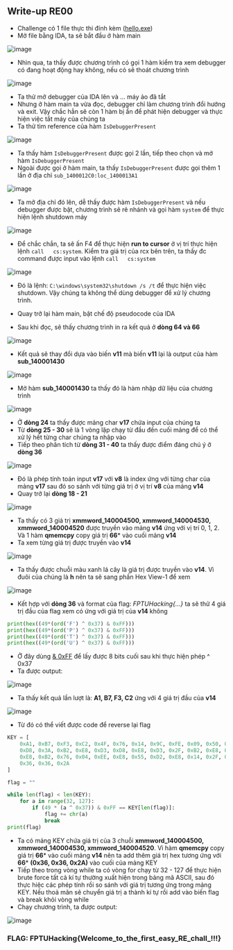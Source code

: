 
## Write-up RE00
* Challenge có 1 file thực thi đính kèm
([hello.exe](https://github.com/5c4ll10n/FPTU-Hacking-CTF-2022/blob/main/Data/hello.exe))
* Mở file bằng IDA, ta sẽ bắt đầu ở hàm main

![image](https://user-images.githubusercontent.com/82231862/176400356-e0fbc05e-f984-4a3b-a1e0-d73795d12b36.png)

* Nhìn qua, ta thấy được chương trình có gọi 1 hàm kiểm tra xem debugger có đang hoạt động hay không, nếu có sẽ thoát chương trình

![image](https://user-images.githubusercontent.com/82231862/176400598-29010ecf-e88e-4207-9031-fbc585f8f279.png)

* Ta thử mở debugger của IDA lên và ... máy ảo đã tắt
* Nhưng ở hàm main ta vừa đọc, debugger chỉ làm chương trình đổi hướng và exit. Vậy chắc hẳn sẽ còn 1 hàm bị ẩn để phát hiện debugger và thực hiện việc tắt máy của chúng ta
* Ta thử tìm reference của hàm `IsDebuggerPresent`

![image](https://user-images.githubusercontent.com/82231862/176403849-0824f600-4e13-4102-82b5-4981df814682.png)

* Ta thấy hàm `IsDebuggerPresent` được gọi 2 lần, tiếp theo chọn và mở hàm `IsDebuggerPresent`
* Ngoài được gọi ở hàm main, ta thấy `IsDebuggerPresent` được gọi thêm 1 lần ở địa chỉ `sub_1400012C0:loc_1400013A1`

![image](https://user-images.githubusercontent.com/82231862/176404442-377cbf0e-415b-42b8-bd46-8adaf61928d0.png)

* Ta mở địa chỉ đó lên, dễ thấy được hàm `IsDebuggerPresent` và nếu debugger được bật, chương trình sẽ rẽ nhánh và gọi hàm `system` để thực hiện lệnh shutdown máy

![image](https://user-images.githubusercontent.com/82231862/176405981-82e7e996-479a-4a1e-917c-27a339ce7b76.png)

* Để chắc chắn, ta sẽ ấn F4 để thực hiện **run to cursor** ở vị trí thực hiện lệnh `call   cs:system`. Kiểm tra giá trị của rcx bên trên, ta thấy đc command được input vào lệnh `call   cs:system`

![image](https://user-images.githubusercontent.com/82231862/176407908-12749da4-703c-4ca4-9404-d19a61d1a54a.png)

* Đó là lệnh: `C:\windows\system32\shutdown /s /t` để thực hiện việc shutdown. Vậy chúng ta không thể dùng debugger để xử lý chương trình.

* Quay trở lại hàm main, bật chế độ pseudocode của IDA
* Sau khi đọc, sẽ thấy chương trình in ra kết quả ở **dòng 64 và 66**

![image](https://user-images.githubusercontent.com/82231862/176153072-f80e3257-2b27-4121-bee4-ea9eaa860de1.png)

* Kết quả sẽ thay đổi dựa vào biến **v11** mà biến **v11** lại là output của hàm **sub_140001430**

![image](https://user-images.githubusercontent.com/82231862/176156488-47ac2be3-c525-4007-8657-ea6343e38090.png)

* Mở hàm **sub_140001430** ta thấy đó là hàm nhập dữ liệu của chương trình

![image](https://user-images.githubusercontent.com/82231862/176157034-a1d1fe38-4344-47e5-b3b2-755ff1edaa88.png)

* Ở **dòng 24** ta thấy được mảng char **v17** chứa input của chúng ta
* Từ **dòng 25 - 30** sẽ là 1 vòng lặp chạy từ đầu đến cuối mảng để có thể xử lý hết từng char chúng ta nhập vào
* Tiếp theo phân tích từ **dòng 31 - 40** ta thấy được điểm đáng chú ý ở **dòng 36**

![image](https://user-images.githubusercontent.com/82231862/176160061-71cd7921-af90-419e-ab2d-ba42e18f3e3f.png)

* Đó là phép tính toán input **v17** với **v8** là index ứng với từng char của mảng **v17** sau đó so sánh với từng giá trị ở vị trí **v8** của mảng **v14**
* Quay trở lại **dòng 18 - 21**

![image](https://user-images.githubusercontent.com/82231862/176161548-513e0970-43b1-40ec-a929-ae58535b6fc0.png)

* Ta thấy có 3 giá trị **xmmword_140004500, xmmword_140004530, xmmword_140004520** được truyền vào mảng **v14** ứng với vị trí 0, 1, 2. Và 1 hàm **qmemcpy** copy giá trị **66*** vào cuối mảng **v14**
* Ta xem từng giá trị được truyền vào **v14**

 ![image](https://user-images.githubusercontent.com/82231862/176163320-e9b7978b-7955-4034-a597-1192d0e4ed53.png)
 
* Ta thấy được chuỗi màu xanh lá cây là giá trị được truyền vào **v14**. Vì đuôi của chúng là **h** nên ta sẽ sang phần Hex View-1 để xem

![image](https://user-images.githubusercontent.com/82231862/176163980-c6575767-3036-4ff2-8b19-bca40dc71322.png)

* Kết hợp với **dòng 36** và format của flag: *FPTUHacking{...}* ta sẽ thử 4 giá trị đầu của flag xem có ứng với giá trị của **v14** không

``` python
print(hex((49*(ord('F') ^ 0x37) & 0xFF)))
print(hex((49*(ord('P') ^ 0x37) & 0xFF)))
print(hex((49*(ord('T') ^ 0x37) & 0xFF)))
print(hex((49*(ord('U') ^ 0x37) & 0xFF)))
```

* Ở đây dùng [& 0xFF](https://stackoverflow.com/questions/3270307/how-do-i-get-the-lower-8-bits-of-an-int) để lấy được 8 bits cuối sau khi thực hiện phép ^ 0x37
* Ta được output:

![image](https://user-images.githubusercontent.com/82231862/176171561-cd69cf2b-19e4-4a88-abe1-56fd93baeee2.png)

* Ta thấy kết quả lần lượt là: **A1, B7, F3, C2** ứng với 4 giá trị đầu của **v14** 

![image](https://user-images.githubusercontent.com/82231862/176172185-97ff1f65-a13f-4b1e-b14c-ae52332e5c88.png)

* Từ đó có thể viết được code để reverse lại flag

```python
KEY = [
    0xA1, 0xB7, 0xF3, 0xC2, 0x4F, 0x76, 0x14, 0x9C, 0xFE, 0x09, 0x50, 0x8C, 0x60, 0xB2, 0x6B, 0x14,
    0xD8, 0x3A, 0xB2, 0xE8, 0xD3, 0xD8, 0xE8, 0xD3, 0x2F, 0xB2, 0xE8, 0x81, 0xFE, 0x35, 0x04, 0xD3,
    0xE8, 0xB2, 0x76, 0x04, 0xEE, 0xE8, 0x55, 0xD2, 0xE8, 0x14, 0x2F, 0x76, 0x6B, 0x6B, 0xE8, 0x36,
    0x36, 0x36, 0x2A
]

flag = ""

while len(flag) < len(KEY):
    for a in range(32, 127):
        if (49 * (a ^ 0x37)) & 0xFF == KEY[len(flag)]:
            flag += chr(a)
            break
print(flag)
```

* Ta có mảng KEY chứa giá trị của 3 chuỗi **xmmword_140004500, xmmword_140004530, xmmword_140004520**. Vì hàm **qmemcpy** copy giá trị **66*** vào cuối mảng **v14** nên ta add thêm giá trị hex tương ứng với **66*** **(0x36, 0x36, 0x2A)** vào cuối của mảng KEY
* Tiếp theo trong vòng while ta có vòng for chạy từ 32 - 127 để thực hiện brute force tất cả kí tự thường xuất hiện trong bảng mã ASCII, sau đó thực hiệc các phép tính rồi so sánh với giá trị tương ứng trong mảng KEY. Nếu thoả mãn sẽ chuyển giá trị a thành kí tự rồi add vào biến flag và break khỏi vòng while
* Chạy chương trình, ta được output:

![image](https://user-images.githubusercontent.com/82231862/176175002-af1c3dbd-5d23-4ffb-99b6-a64b1ae9d8ac.png)

### FLAG: FPTUHacking{Welcome_to_the_first_easy_RE_chall_!!!}
